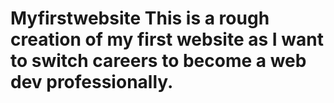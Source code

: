 # Myfirstwebsite This is a rough creation of my first website as I want to switch careers to become a web dev professionally. 
